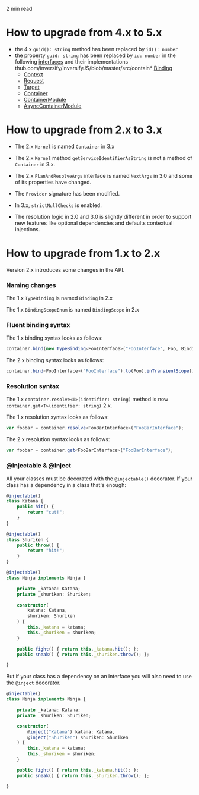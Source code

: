 <p id="reading-time-action-id" align="left">2 min read</p>

# How to upgrade from 4.x to 5.x
- the 4.x `guid(): string` method has been replaced by `id(): number`
- the property `guid: string` has been replaced by `id: number` in the following [interfaces](https://github.com/inversify/InversifyJS/blob/master/src/interfaces/interfaces.ts) and their implementations
    thub.com/inversify/InversifyJS/blob/master/src/contain* [Binding](https://github.com/inversify/InversifyJS/blob/master/src/bindings/binding.ts)
    * [Context](https://github.com/inversify/InversifyJS/blob/master/src/planning/context.ts)
    * [Request](https://github.com/inversify/InversifyJS/blob/master/src/planning/request.ts)
    * [Target](https://github.com/inversify/InversifyJS/blob/master/src/planning/target.ts)
    * [Container](https://github.com/inversify/InversifyJS/blob/master/src/container/container.ts)
    * [ContainerModule](https://github.com/inversify/InversifyJS/blob/master/src/container/container_module.ts)
    * [AsyncContainerModule](https://gier/container_module.ts)

# How to upgrade from 2.x to 3.x

- The 2.x `Kernel` is named `Container` in 3.x

- The 2.x `Kernel` method `getServiceIdentifierAsString` is not a method of `Container`  in 3.x.

- The 2.x `PlanAndResolveArgs` interface is named `NextArgs` in 3.0 and some of its properties have changed.

- The `Provider` signature has been modified.

- In 3.x, `strictNullChecks` is enabled.

- The resolution logic in 2.0 and 3.0 is slightly different in order to support new features like 
optional dependencies and defaults contextual injections.

# How to upgrade from 1.x to 2.x

Version 2.x introduces some changes in the API.

### Naming changes

The 1.x `TypeBinding` is named `Binding` in 2.x

The 1.x `BindingScopeEnum` is named `BindingScope` in 2.x

### Fluent binding syntax

The 1.x binding syntax looks as follows:

```ts
container.bind(new TypeBinding<FooInterface>("FooInterface", Foo, BindingScopeEnum.Transient));
```

The 2.x binding syntax looks as follows:

```ts
container.bind<FooInterface>("FooInterface").to(Foo).inTransientScope()
```

### Resolution syntax

The 1.x `container.resolve<T>(identifier: string)` method is now `container.get<T>(identifier: string)` 2.x.

The 1.x resolution syntax looks as follows:

```ts
var foobar = container.resolve<FooBarInterface>("FooBarInterface");
```

The 2.x resolution syntax looks as follows:

```ts
var foobar = container.get<FooBarInterface>("FooBarInterface");
```

### @injectable & @inject
All your classes must be decorated with the `@injectable()` decorator. If your class has a dependency in a class that's enough:

```ts
@injectable()
class Katana {
    public hit() {
        return "cut!";
    }
}

@injectable()
class Shuriken {
    public throw() {
        return "hit!";
    }
}

@injectable()
class Ninja implements Ninja {

    private _katana: Katana;
    private _shuriken: Shuriken;

    constructor(
        katana: Katana,
        shuriken: Shuriken
    ) {
        this._katana = katana;
        this._shuriken = shuriken;
    }

    public fight() { return this._katana.hit(); };
    public sneak() { return this._shuriken.throw(); };

}
```
But if your class has a dependency on an interface you will also need to use the `@inject` decorator.

```ts
@injectable()
class Ninja implements Ninja {

    private _katana: Katana;
    private _shuriken: Shuriken;

    constructor(
        @inject("Katana") katana: Katana,
        @inject("Shuriken") shuriken: Shuriken
    ) {
        this._katana = katana;
        this._shuriken = shuriken;
    }

    public fight() { return this._katana.hit(); };
    public sneak() { return this._shuriken.throw(); };

}
``` 
